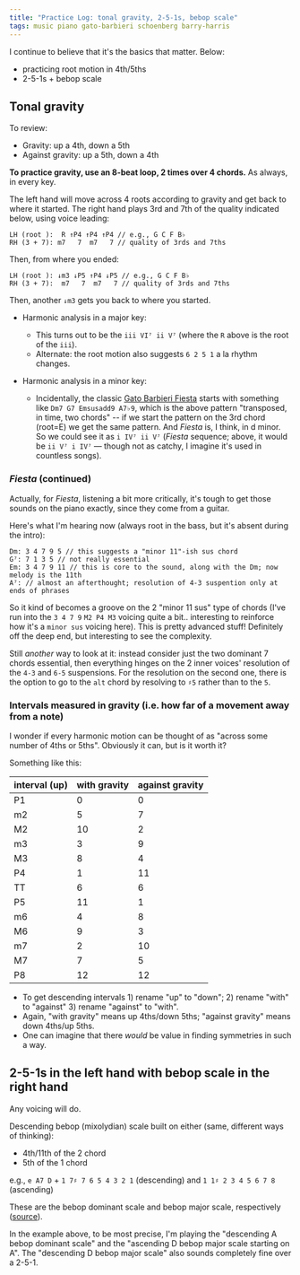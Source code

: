 ```yaml
---
title: "Practice Log: tonal gravity, 2-5-1s, bebop scale"
tags: music piano gato-barbieri schoenberg barry-harris
---
```


I continue to believe that it's the basics that matter. Below:

- practicing root motion in 4th/5ths
- 2-5-1s + bebop scale

## Tonal gravity

To review:

- Gravity: up a 4th, down a 5th
- Against gravity: up a 5th, down a 4th

**To practice gravity, use an 8-beat loop, 2 times over 4 chords.** As always, in every key.

The left hand will move across 4 roots according to gravity and get back to where it started. The right hand plays 3rd and 7th of the quality indicated below, using voice leading:

```
LH (root ):  R ↑P4 ↑P4 ↑P4 // e.g., G C F B♭
RH (3 + 7): m7   7  m7   7 // quality of 3rds and 7ths
```

Then, from where you ended:

```
LH (root ): ↓m3 ↓P5 ↑P4 ↓P5 // e.g., G C F B♭
RH (3 + 7):  m7   7  m7   7 // quality of 3rds and 7ths
```

Then, another `↓m3` gets you back to where you started.

- Harmonic analysis in a major key:

  - This turns out to be the `iii VI⁷ ii V⁷` (where the `R` above is the root of the `iii`).
  - Alternate: the root motion also suggests `6 2 5 1` a la rhythm changes.

- Harmonic analysis in a minor key:
  - Incidentally, the classic [Gato Barbieri Fiesta](https://www.youtube.com/watch?v=DKxQcKwcxy4) starts with something like `Dm7 G7 Emsusadd9 A7♭9`, which is the above pattern "transposed, in time, two chords" -- if we start the pattern on the 3rd chord (root=E) we get the same pattern. And _Fiesta_ is, I think, in d minor. So we could see it as `i IV⁷ ii V⁷` (_Fiesta_ sequence; above, it would be `ii V⁷ i IV⁷` — though not as catchy, I imagine it's used in countless songs).

### _Fiesta_ (continued)

Actually, for _Fiesta_, listening a bit more critically, it's tough to get those sounds on the piano exactly, since they come from a guitar.

Here's what I'm hearing now (always root in the bass, but it's absent during the intro):

```
Dm: 3 4 7 9 5 // this suggests a "minor 11"-ish sus chord
G⁷: 7 1 3 5 // not really essential
Em: 3 4 7 9 11 // this is core to the sound, along with the Dm; now melody is the 11th
A⁷: // almost an afterthought; resolution of 4-3 suspention only at ends of phrases
```

So it kind of becomes a groove on the 2 "minor 11 sus" type of chords (I've run into the `3 4 7 9` `M2 P4 M3` voicing quite a bit.. interesting to reinforce how it's a `minor sus` voicing here). This is pretty advanced stuff! Definitely off the deep end, but interesting to see the complexity.

Still _another_ way to look at it: instead consider just the two dominant 7 chords essential, then everything hinges on the 2 inner voices' resolution of the `4-3` and `6-5` suspensions. For the resolution on the second one, there is the option to go to the `alt` chord by resolving to `♯5` rather than to the `5`.

### Intervals measured in gravity (i.e. how far of a movement away from a note)

I wonder if every harmonic motion can be thought of as "across some number of 4ths or 5ths". Obviously it can, but is it worth it?

Something like this:

| interval (up) | with gravity | against gravity |
| :------------ | :----------- | --------------- |
| P1            | 0            | 0               |
| m2            | 5            | 7               |
| M2            | 10           | 2               |
| m3            | 3            | 9               |
| M3            | 8            | 4               |
| P4            | 1            | 11              |
| TT            | 6            | 6               |
| P5            | 11           | 1               |
| m6            | 4            | 8               |
| M6            | 9            | 3               |
| m7            | 2            | 10              |
| M7            | 7            | 5               |
| P8            | 12           | 12              |

- To get descending intervals 1) rename "up" to "down"; 2) rename "with" to "against" 3) rename "against" to "with".
- Again, "with gravity" means up 4ths/down 5ths; "against gravity" means down 4ths/up 5ths.
- One can imagine that there _would_ be value in finding symmetries in such a way.

## 2-5-1s in the left hand with bebop scale in the right hand

Any voicing will do.

Descending bebop (mixolydian) scale built on either (same, different ways of thinking):

- 4th/11th of the 2 chord
- 5th of the 1 chord

e.g., `e A7 D` + `1 7♯ 7 6 5 4 3 2 1` (descending) and `1 1♯ 2 3 4 5 6 7 8` (ascending)

These are the bebop dominant scale and bebop major scale, respectively ([source](https://en.wikipedia.org/wiki/Bebop_scale)).

In the example above, to be most precise, I'm playing the "descending A bebop dominant scale" and the "ascending D bebop major scale starting on A". The "descending D bebop major scale" also sounds completely fine over a 2-5-1.
